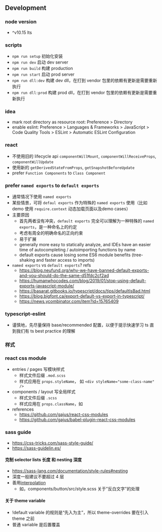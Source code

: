 ## Development
### node version
- ^v10.15 lts

### scripts
- `npm run setup` 初始化安装
- `npm run dev` 启动 dev server
- `npm run build` 构建 production
- `npm run start` 启动 prod server
- `npm run dll:dev` 构建 dev dll，在打到 vendor 包里的依赖有更新是需要重新执行
- `npm run dll:prod` 构建 prod dll，在打到 vendor 包里的依赖有更新是需要重新执行

### idea
- mark root directory as resource root: Preference > Directory
- enable eslint: Preference > Languages & Frameworks > JavaScript > Code Quality Tools > ESLint > Automatic ESLint Configuration

### react
- 不使用旧的 lifecycle api `componentWillMount`, `componentWillReceiveProps`, `componentWillUpdate`
- 使用新的 `getDerivedStateFromProps`, `getSnapshotBeforeUpdate`
- prefer `Function Components` to `Class Component`

### prefer `named exports` to `default exports`
- 通常情况下使用 `named exports`
- 某些情景，可将 `defaul exports` 作为特殊的 `named exports` 使用（比如 demo 使用 `require.context` 动态加载页面以及demo cases）
- 主要原因
    - 首先两者没有冲突，`default exports` 完全可以理解为一种特殊的 `named exports`，是一种命名上的约定
    - 考虑有周全的明确命名的正向约束
    - 易于扩展 
    - generally more easy to statically analyze, and IDEs have an easier time of autocompleting / autoimporting functions by name
    - default exports cause losing some ES6 module benefits (tree-shaking and faster access to imports)
- `named exports` vs `default exports`? refs 
    - https://blog.neufund.org/why-we-have-banned-default-exports-and-you-should-do-the-same-d51fdc2cf2ad   
    - https://humanwhocodes.com/blog/2019/01/stop-using-default-exports-javascript-module/
    - https://basarat.gitbooks.io/typescript/docs/tips/defaultIsBad.html
    - https://blog.bigfont.ca/export-default-vs-export-in-typescript/
    - https://news.ycombinator.com/item?id=15765409

### typescript-eslint
- 谨慎地，先尽量保持 base/recommended 配置，以便于提示快速学习 ts 直到我们有 ts best practice 的理解

### 样式
### react css module
- entries / pages 写模块样式
    - 样式文件后缀 `.mod.scss` 
    - 样式应用在 `props.styleName`， 如 `<div styleName="some-class-name" />`
- components / layout 写全局样式
    - 样式文件后缀 `.scss`
    - 样式应用在 `props.className`，如 <div className="some-class-name" />
- references
    - https://github.com/gajus/react-css-modules
    - https://github.com/gajus/babel-plugin-react-css-modules

### sass guide
- https://css-tricks.com/sass-style-guide/
- https://sass-guidelin.es/

#### 克制 selector lists 长度 和 nesting 深度
- https://sass-lang.com/documentation/style-rules#nesting
- 深度一般建议不要超过 4 层
- 善用[interpolation](https://sass-lang.com/documentation/interpolation)
    - 如，components/button/src/style.scss 关于"反白文字"的处理
    
#### 关于 theme variable
- !default variable 的规则是“先入为主”，所以 theme-overrides 要在引入 theme 之前
- 普通 variable 是后置覆盖


